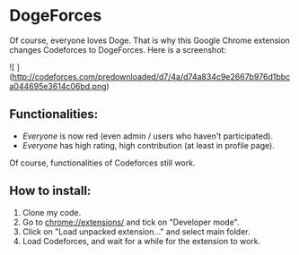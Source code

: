 # DogeForces

Of course, everyone loves Doge. That is why this Google Chrome extension changes Codeforces to DogeForces. Here is a screenshot:

![ ] (http://codeforces.com/predownloaded/d7/4a/d74a834c9e2667b976d1bbca044695e3614c06bd.png)

## Functionalities:

- *Everyone* is now red (even admin / users who haven't participated).
- *Everyone* has high rating, high contribution (at least in profile page).

Of course, functionalities of Codeforces still work.

## How to install:

1. Clone my code.
2. Go to [chrome://extensions/](chrome://extensions) and tick on "Developer mode".
3. Click on "Load unpacked extension..." and select main folder.
4. Load Codeforces, and wait for a while for the extension to work.

